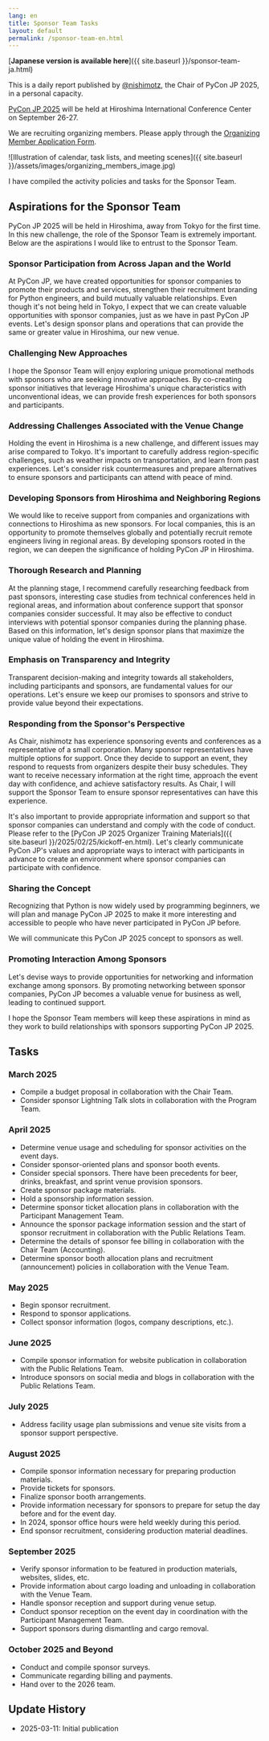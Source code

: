```yaml
---
lang: en
title: Sponsor Team Tasks
layout: default
permalink: /sponsor-team-en.html
---
```


[**Japanese version is available here**]({{ site.baseurl }}/sponsor-team-ja.html)

This is a daily report published by [@nishimotz](https://d.nishimotz.com/aboutme), the Chair of PyCon JP 2025, in a personal capacity.

[PyCon JP 2025](https://2025.pycon.jp/) will be held at Hiroshima International Conference Center on September 26-27.

We are recruiting organizing members. Please apply through the [Organizing Member Application Form](https://forms.gle/7irqYKhZVj7AY7LfA).

<div class="image-center">
![Illustration of calendar, task lists, and meeting scenes]({{ site.baseurl }}/assets/images/organizing_members_image.jpg)
</div>

I have compiled the activity policies and tasks for the Sponsor Team.

## Aspirations for the Sponsor Team

PyCon JP 2025 will be held in Hiroshima, away from Tokyo for the first time. In this new challenge, the role of the Sponsor Team is extremely important. Below are the aspirations I would like to entrust to the Sponsor Team.

### Sponsor Participation from Across Japan and the World

At PyCon JP, we have created opportunities for sponsor companies to promote their products and services, strengthen their recruitment branding for Python engineers, and build mutually valuable relationships. Even though it's not being held in Tokyo, I expect that we can create valuable opportunities with sponsor companies, just as we have in past PyCon JP events. Let's design sponsor plans and operations that can provide the same or greater value in Hiroshima, our new venue.

### Challenging New Approaches

I hope the Sponsor Team will enjoy exploring unique promotional methods with sponsors who are seeking innovative approaches. By co-creating sponsor initiatives that leverage Hiroshima's unique characteristics with unconventional ideas, we can provide fresh experiences for both sponsors and participants.

### Addressing Challenges Associated with the Venue Change

Holding the event in Hiroshima is a new challenge, and different issues may arise compared to Tokyo. It's important to carefully address region-specific challenges, such as weather impacts on transportation, and learn from past experiences. Let's consider risk countermeasures and prepare alternatives to ensure sponsors and participants can attend with peace of mind.

### Developing Sponsors from Hiroshima and Neighboring Regions

We would like to receive support from companies and organizations with connections to Hiroshima as new sponsors. For local companies, this is an opportunity to promote themselves globally and potentially recruit remote engineers living in regional areas. By developing sponsors rooted in the region, we can deepen the significance of holding PyCon JP in Hiroshima.

### Thorough Research and Planning

At the planning stage, I recommend carefully researching feedback from past sponsors, interesting case studies from technical conferences held in regional areas, and information about conference support that sponsor companies consider successful. It may also be effective to conduct interviews with potential sponsor companies during the planning phase. Based on this information, let's design sponsor plans that maximize the unique value of holding the event in Hiroshima.

### Emphasis on Transparency and Integrity

Transparent decision-making and integrity towards all stakeholders, including participants and sponsors, are fundamental values for our operations. Let's ensure we keep our promises to sponsors and strive to provide value beyond their expectations.

### Responding from the Sponsor's Perspective

As Chair, nishimotz has experience sponsoring events and conferences as a representative of a small corporation. Many sponsor representatives have multiple options for support. Once they decide to support an event, they respond to requests from organizers despite their busy schedules. They want to receive necessary information at the right time, approach the event day with confidence, and achieve satisfactory results. As Chair, I will support the Sponsor Team to ensure sponsor representatives can have this experience.

It's also important to provide appropriate information and support so that sponsor companies can understand and comply with the code of conduct. Please refer to the [PyCon JP 2025 Organizer Training Materials]({{ site.baseurl }}/2025/02/25/kickoff-en.html). Let's clearly communicate PyCon JP's values and appropriate ways to interact with participants in advance to create an environment where sponsor companies can participate with confidence.

### Sharing the Concept

Recognizing that Python is now widely used by programming beginners, we will plan and manage PyCon JP 2025 to make it more interesting and accessible to people who have never participated in PyCon JP before.

We will communicate this PyCon JP 2025 concept to sponsors as well.

### Promoting Interaction Among Sponsors

Let's devise ways to provide opportunities for networking and information exchange among sponsors. By promoting networking between sponsor companies, PyCon JP becomes a valuable venue for business as well, leading to continued support.

I hope the Sponsor Team members will keep these aspirations in mind as they work to build relationships with sponsors supporting PyCon JP 2025.

## Tasks

### March 2025

- Compile a budget proposal in collaboration with the Chair Team.
- Consider sponsor Lightning Talk slots in collaboration with the Program Team.

### April 2025

- Determine venue usage and scheduling for sponsor activities on the event days.
- Consider sponsor-oriented plans and sponsor booth events.
- Consider special sponsors. There have been precedents for beer, drinks, breakfast, and sprint venue provision sponsors.
- Create sponsor package materials.
- Hold a sponsorship information session.
- Determine sponsor ticket allocation plans in collaboration with the Participant Management Team.
- Announce the sponsor package information session and the start of sponsor recruitment in collaboration with the Public Relations Team.
- Determine the details of sponsor fee billing in collaboration with the Chair Team (Accounting).
- Determine sponsor booth allocation plans and recruitment (announcement) policies in collaboration with the Venue Team.

### May 2025

- Begin sponsor recruitment.
- Respond to sponsor applications.
- Collect sponsor information (logos, company descriptions, etc.).

### June 2025

- Compile sponsor information for website publication in collaboration with the Public Relations Team.
- Introduce sponsors on social media and blogs in collaboration with the Public Relations Team.

### July 2025

- Address facility usage plan submissions and venue site visits from a sponsor support perspective.

### August 2025

- Compile sponsor information necessary for preparing production materials.
- Provide tickets for sponsors.
- Finalize sponsor booth arrangements.
- Provide information necessary for sponsors to prepare for setup the day before and for the event day.
- In 2024, sponsor office hours were held weekly during this period.
- End sponsor recruitment, considering production material deadlines.

### September 2025

- Verify sponsor information to be featured in production materials, websites, slides, etc.
- Provide information about cargo loading and unloading in collaboration with the Venue Team.
- Handle sponsor reception and support during venue setup.
- Conduct sponsor reception on the event day in coordination with the Participant Management Team.
- Support sponsors during dismantling and cargo removal.

### October 2025 and Beyond

- Conduct and compile sponsor surveys.
- Communicate regarding billing and payments.
- Hand over to the 2026 team.

## Update History

- 2025-03-11: Initial publication
